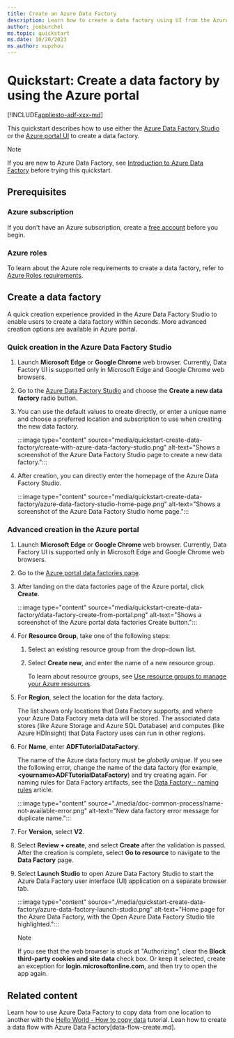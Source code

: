 ```yaml
---
title: Create an Azure Data Factory
description: Learn how to create a data factory using UI from the Azure portal.
author: jonburchel
ms.topic: quickstart
ms.date: 10/20/2023
ms.author: xupzhou
---
```


# Quickstart: Create a data factory by using the Azure portal

[!INCLUDE[appliesto-adf-xxx-md](includes/appliesto-adf-xxx-md.md)]

This quickstart describes how to use either the [Azure Data Factory Studio](https://adf.azure.com) or the [Azure portal UI](https://portal.azure.com) to create a data factory.

> [!NOTE]
> If you are new to Azure Data Factory, see [Introduction to Azure Data Factory](introduction.md) before trying this quickstart. 

## Prerequisites

### Azure subscription

If you don't have an Azure subscription, create a [free account](https://azure.microsoft.com/free/) before you begin.

### Azure roles

To learn about the Azure role requirements to create a data factory, refer to [Azure Roles requirements](quickstart-create-data-factory-dot-net.md?#azure-roles).

## Create a data factory

A quick creation experience provided in the Azure Data Factory Studio to enable users to create a data factory within seconds. More advanced creation options are available in Azure portal.

### Quick creation in the Azure Data Factory Studio

1. Launch **Microsoft Edge** or **Google Chrome** web browser. Currently, Data Factory UI is supported only in Microsoft Edge and Google Chrome web browsers.
1. Go to the [Azure Data Factory Studio](https://adf.azure.com) and choose the **Create a new data factory** radio button.
1. You can use the default values to create directly, or enter a unique name and choose a preferred location and subscription to use when creating the new data factory.
   
   :::image type="content" source="media/quickstart-create-data-factory/create-with-azure-data-factory-studio.png" alt-text="Shows a screenshot of the Azure Data Factory Studio page to create a new data factory.":::

1. After creation, you can directly enter the homepage of the Azure Data Factory Studio.

   :::image type="content" source="media/quickstart-create-data-factory/azure-data-factory-studio-home-page.png" alt-text="Shows a screenshot of the Azure Data Factory Studio home page.":::

### Advanced creation in the Azure portal

1. Launch **Microsoft Edge** or **Google Chrome** web browser. Currently, Data Factory UI is supported only in Microsoft Edge and Google Chrome web browsers.
1. Go to the [Azure portal data factories page](https://portal.azure.com). 
1. After landing on the data factories page of the Azure portal, click **Create**.

   :::image type="content" source="media/quickstart-create-data-factory/data-factory-create-from-portal.png" alt-text="Shows a screenshot of the Azure portal data factories Create button.":::

1. For **Resource Group**, take one of the following steps:
   1. Select an existing resource group from the drop-down list.
   1. Select **Create new**, and enter the name of a new resource group.
   
      To learn about resource groups, see [Use resource groups to manage your Azure resources](../azure-resource-manager/management/overview.md). 

1. For **Region**, select the location for the data factory.

   The list shows only locations that Data Factory supports, and where your Azure Data Factory meta data will be stored. The associated data stores (like Azure Storage and Azure SQL Database) and computes (like Azure HDInsight) that Data Factory uses can run in other regions.
 
1. For **Name**, enter **ADFTutorialDataFactory**.
   
   The name of the Azure data factory must be *globally unique*. If you see the following error, change the name of the data factory (for example, **&lt;yourname&gt;ADFTutorialDataFactory**) and try creating again. For naming rules for Data Factory artifacts, see the [Data Factory - naming rules](naming-rules.md) article.

   :::image type="content" source="./media/doc-common-process/name-not-available-error.png" alt-text="New data factory error message for duplicate name.":::

1. For **Version**, select **V2**.

1. Select **Review + create**, and select **Create** after the validation is passed. After the creation is complete, select **Go to resource** to navigate to the **Data Factory** page. 

1. Select **Launch Studio** to open Azure Data Factory Studio to start the Azure Data Factory user interface (UI) application on a separate browser tab.
   
   :::image type="content" source="./media/quickstart-create-data-factory/azure-data-factory-launch-studio.png" alt-text="Home page for the Azure Data Factory, with the Open Azure Data Factory Studio tile highlighted.":::
   
   > [!NOTE]
   > If you see that the web browser is stuck at "Authorizing", clear the **Block third-party cookies and site data** check box. Or keep it selected, create an exception for **login.microsoftonline.com**, and then try to open the app again.

## Related content
Learn how to use Azure Data Factory to copy data from one location to another with the [Hello World - How to copy data](quickstart-hello-world-copy-data-tool.md) tutorial.
Lean how to create a data flow with Azure Data Factory[data-flow-create.md].
